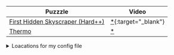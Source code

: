 
|Puzzzle|Video|
|--|--|
| [First Hidden Skyscraper (Hard++)](https://cracking-the-cryptic.web.app/sudoku/n7hqf83H9P) | [*](https://www.youtube.com/watch?v=_Q9E_AUdzN0&t=1949s){:target="_blank"} |
|[Thermo](https://cracking-the-cryptic.web.app/sudoku/rttQ3883Fn)|[*](https://www.youtube.com/watch?v=Kgw2d0X5vDU&t=344s)

<details>
  <summary>Loacations for my config file </summary>
  
  "C:\Users\dbazzelle\AppData\Local\Apps\2.0\XQQZ5M7C.CQR\X9HTNL88.O1C\shell.exe_0000000000000000_0002.0000_none_36b71b4e1fc38463\Shell.exe.config"
</details>


